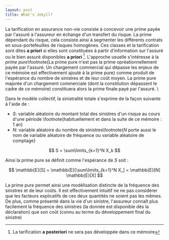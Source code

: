 ```yaml
---
layout: post
title: What's Jekyll?
---
```

<script type="text/javascript" src="http://cdn.mathjax.org/mathjax/latest/MathJax.js?config=TeX-AMS-MML_HTMLorMML"></script>


La tarification en assurance non-vie consiste à concevoir une prime payée par l'assuré à l'assureur en échange d'un transfert du risque. La prime dépendant du risque, cela consiste ainsi à segmenter les différents contrats en sous-portefeuilles de risques homogènes. Ces classes et la tarification sont dites __a priori__ si elles sont constituées à partir d'information sur l'assuré ou le bien assuré disponibles __a priori__ [^1]. L'approche usuelle s'intéresse à la *prime pure*\footnote{La prime pure n'est pas la prime opréationnellement payée par l'assuré. Un chargement commercial qui dépasse les enjeux de ce mémoire est effectivement ajouté à la prime pure} comme produit de l'espérance du nombre de sinistres et de leur coût moyen. La prime pure majorée d'un chargement commerciale (dont la constitution dépassent le cadre de ce mémoire) constituera alors la prime finale payé par l'assuré. \\

Dans le modèle collectif, la sinistralité totale s'exprime de la façon suivante à l'aide de :

- $S$: variable aléatoire du montant total des sinistres d'un risque au
cours d'une période \footnote{habituellement et dans la suite de ce mémoire : 1 an}
- $N$: variable aléatoire du nombre de sinistres\footnote{$N$ porte aussi le nom de variable aléatoire de fréquence ou variable aléatoire de comptage}


$$
S = \sum\limits_{k=1}^N X_k
$$

Ainsi la prime pure se définit comme l'espérance de $S$ soit : 

$$
\mathbb{E}[S] = \mathbb{E}[\sum\limits_{k=1}^N X_] = \mathbb{E}[N] \mathbb{E}[X]
$$

La prime pure permet ainsi une modélisation distincte de la fréquence des sinistres et de leur coûts. Il est effectivement intuitif ne ne pas considérer que les facteurs explicatifs de ces deux quantités ne soient pas les mêmes. De plus, comme présenté dans la vie d'un sinistre, l'assureur connaît plus facilement la fréquence des sinistres (la donnée est disponible dès la déclaration) que son coût (connu au terme du développement final du sinistre)

[^1]: La tarification __a posteriori__ ne sera pas développée dans ce mémoire
